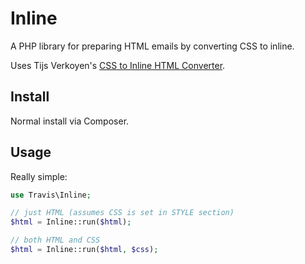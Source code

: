 # Inline

A PHP library for preparing HTML emails by converting CSS to inline.

Uses Tijs Verkoyen's [CSS to Inline HTML Converter](https://github.com/tijsverkoyen/CssToInlineStyles).

## Install

Normal install via Composer.

## Usage

Really simple:

```php
use Travis\Inline;

// just HTML (assumes CSS is set in STYLE section)
$html = Inline::run($html);

// both HTML and CSS
$html = Inline::run($html, $css);
```

